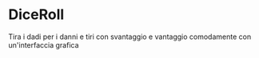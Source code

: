# DiceRoll

Tira i dadi per i danni e tiri con svantaggio e vantaggio comodamente con un'interfaccia grafica
